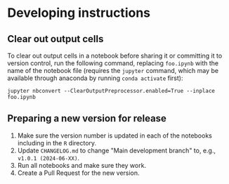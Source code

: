 # Developing instructions

## Clear out output cells
To clear out output cells in a notebook before sharing it or committing it to version control, run the following command, replacing `foo.ipynb` with the name of the notebook file (requires the `jupyter` command, which may be available through anaconda by running `conda activate` first):
```
jupyter nbconvert --ClearOutputPreprocessor.enabled=True --inplace foo.ipynb
```
## Preparing a new version for release
1. Make sure the version number is updated in each of the notebooks including in the `R` directory.
1. Update `CHANGELOG.md` to change "Main development branch" to, e.g., `v1.0.1 (2024-06-XX)`.
1. Run all notebooks and make sure they work.
1. Create a Pull Request for the new version.
